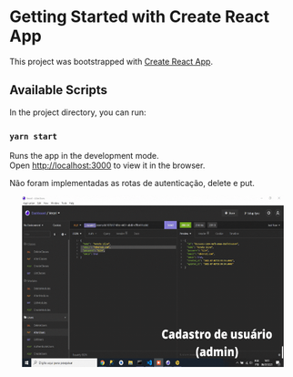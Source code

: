 # Getting Started with Create React App

This project was bootstrapped with [Create React App](https://github.com/facebook/create-react-app).

## Available Scripts

In the project directory, you can run:

### `yarn start`

Runs the app in the development mode.\
Open [http://localhost:3000](http://localhost:3000) to view it in the browser.

Não foram implementadas as rotas de autenticação, delete e put. 
<p align="center">
  <img width="460" height="300" src="src/photos/cadastrogif.gif">
</p>
